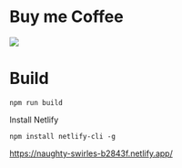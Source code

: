 # Buy me Coffee

[![](https://img.shields.io/badge/Donate-PayPal-green.svg)](https://www.paypal.com/donate?hosted_button_id=2U3RX3AMSYU9S)

# Build

```
npm run build
```

Install Netlify

```
npm install netlify-cli -g
```

https://naughty-swirles-b2843f.netlify.app/
